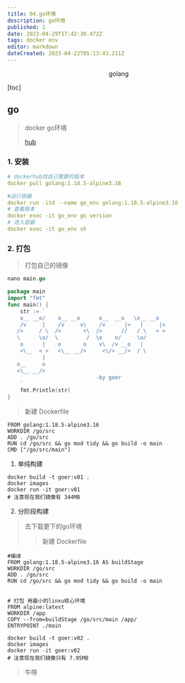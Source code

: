 ```yaml
---
title: 04.go环境
description: go环境
published: 1
date: 2023-04-29T17:42:30.472Z
tags: docker env
editor: markdown
dateCreated: 2023-04-22T05:13:43.211Z
---
```


<center>golang</center>



[toc]





## go

> docker go环境
>
> [hub](https://hub.docker.com/_/golang)

### 1. 安装

```yaml
# dockerhub找自己需要的版本
docker pull golang:1.18.5-alpine3.16

#运行容器
docker run -itd --name go_env golang:1.18.5-alpine3.16
# 查看版本
docker exec -it go_env go version 
# 进入容器
docker exec -it go_env sh
```



### 2. 打包

> 打包自己的镜像

```go
nano main.go

package main
import "fmt"
func main() {
	str := `
	o__ __o/    o__ __o      o__  __o   \o__ __o  
	/v     |    /v     v\    /v      |>   |     |> 
   />     / \  />       <\  />      //   / \   < > 
   \      \o/  \         /  \o    o/     \o/       
	o      |    o       o    v\  /v __o   |        
	<\__  < >   <\__ __/>     <\/> __/>  / \       
		   |                                       
   o__     o                                       
   <\__ __/>                                       
							-by goer					   
	`
	fmt.Println(str)
}

```

> 新建 Dockerfile

```shell
FROM golang:1.18.5-alpine3.16
WORKDIR /go/src
ADD . /go/src
RUN cd /go/src && go mod tidy && go build -o main 
CMD ["/go/src/main"]
```



1. 单纯构建

```shell
docker build -t goer:v01 .
docker images
docker run -it goer:v01
# 注意现在我们镜像有 344MB
```



2. 分阶段构建

> 去下载更下的go环境
>
> > 新建 Dockerfile

```shell
#编译
FROM golang:1.18.5-alpine3.16 AS buildStage
WORKDIR /go/src
ADD . /go/src
RUN cd /go/src && go mod tidy && go build -o main 


# 打包 用最小的linxu核心环境
FROM alpine:latest
WORKDIR /app
COPY --from=buildStage /go/src/main /app/
ENTRYPOINT ./main
```

```shell
docker build -t goer:v02 . 
docker images
docker run -it goer:v02
# 注意现在我们镜像只有 7.95MB
```

> 牛呀









